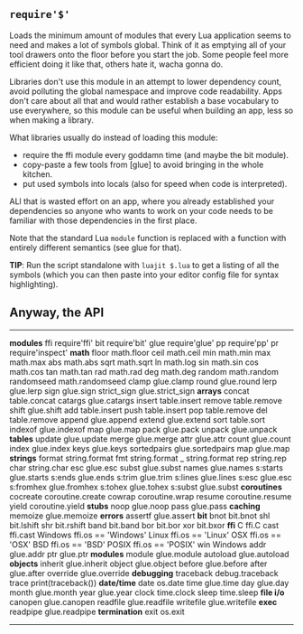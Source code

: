 
## `require'$'`

Loads the minimum amount of modules that every Lua application seems to
need and makes a lot of symbols global. Think of it as emptying all of your
tool drawers onto the floor before you start the job. Some people feel more
efficient doing it like that, others hate it, wacha gonna do.

Libraries don't use this module in an attempt to lower dependency count,
avoid polluting the global namespace and improve code readability. Apps
don't care about all that and would rather establish a base vocabulary
to use everywhere, so this module can be useful when building an app,
less so when making a library.

What libraries usually do instead of loading this module:

 * require the ffi module every goddamn time (and maybe the bit module).
 * copy-paste a few tools from [glue] to avoid bringing in the whole kitchen.
 * put used symbols into locals (also for speed when code is interpreted).

ALl that is wasted effort on an app, where you already established your
dependencies so anyone who wants to work on your code needs to be familiar
with those dependencies in the first place.

Note that the standard Lua `module` function is replaced with a function with
entirely different semantics (see glue for that).

__TIP__: Run the script standalone with `luajit $.lua` to get a listing
of all the symbols (which you can then paste into your editor config file
for syntax highlighting).

## Anyway, the API

---------------- -------------------------------------------------------------
__modules__
ffi              require'ffi'
bit              require'bit'
glue             require'glue'
pp               require'pp'
pr               require'inspect'
__math__
floor            math.floor
ceil             math.ceil
min              math.min
max              math.max
abs              math.abs
sqrt             math.sqrt
ln               math.log
sin              math.sin
cos              math.cos
tan              math.tan
rad              math.rad
deg              math.deg
random           math.random
randomseed       math.randomseed
clamp            glue.clamp
round            glue.round
lerp             glue.lerp
sign             glue.sign
strict_sign      glue.strict_sign
__arrays__
concat           table.concat
catargs          glue.catargs
insert           table.insert
remove           table.remove
shift            glue.shift
add              table.insert
push             table.insert
pop              table.remove
del              table.remove
append           glue.append
extend           glue.extend
sort             table.sort
indexof          glue.indexof
map              glue.map
pack             glue.pack
unpack           glue.unpack
__tables__
update           glue.update
merge            glue.merge
attr             glue.attr
count            glue.count
index            glue.index
keys             glue.keys
sortedpairs      glue.sortedpairs
map              glue.map
__strings__
format           string.format
fmt              string.format
_                string.format
rep              string.rep
char             string.char
esc              glue.esc
subst            glue.subst
names            glue.names
s:starts         glue.starts
s:ends           glue.ends
s:trim           glue.trim
s:lines          glue.lines
s:esc            glue.esc
s:fromhex        glue.fromhex
s:tohex          glue.tohex
s:subst          glue.subst
__coroutines__
cocreate         coroutine.create
cowrap           coroutine.wrap
resume           coroutine.resume
yield            coroutine.yield
__stubs__
noop             glue.noop
pass             glue.pass
__caching__
memoize          glue.memoize
__errors__
assertf          glue.assert
__bit__
bnot             bit.bnot
shl              bit.lshift
shr              bit.rshift
band             bit.band
bor              bit.bor
xor              bit.bxor
__ffi__
C                ffi.C
cast             ffi.cast
Windows          ffi.os == 'Windows'
Linux            ffi.os == 'Linux'
OSX              ffi.os == 'OSX'
BSD              ffi.os == 'BSD'
POSIX            ffi.os == 'POSIX'
win              Windows
addr             glue.addr
ptr              glue.ptr
__modules__
module           glue.module
autoload         glue.autoload
__objects__
inherit          glue.inherit
object           glue.object
before           glue.before
after            glue.after
override         glue.override
__debugging__
traceback        debug.traceback
trace            print(traceback())
__date/time__
date             os.date
time             glue.time
day              glue.day
month            glue.month
year             glue.year
clock            time.clock
sleep            time.sleep
__file i/o__
canopen          glue.canopen
readfile         glue.readfile
writefile        glue.writefile
__exec__
readpipe         glue.readpipe
__termination__
exit             os.exit
---------------- -------------------------------------------------------------
